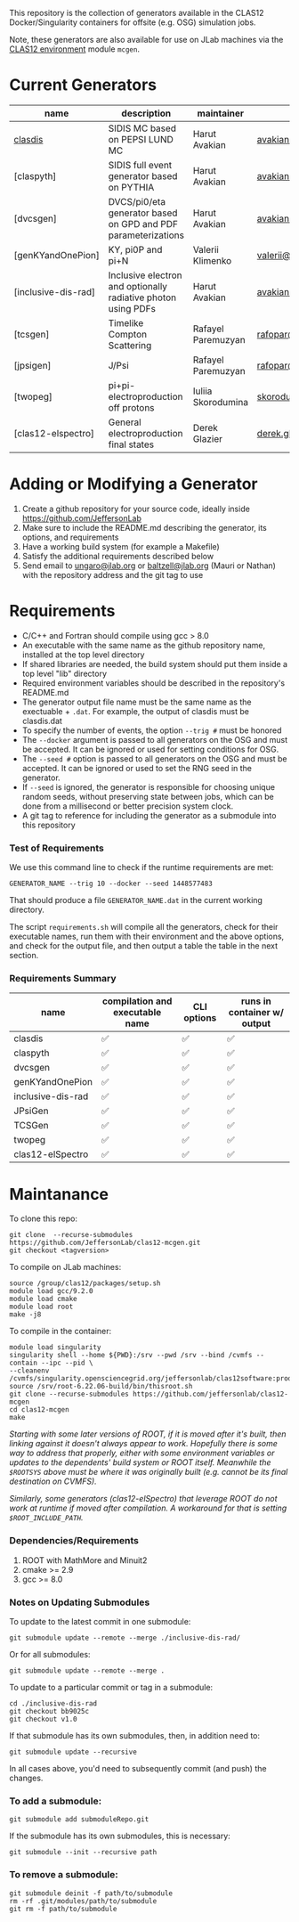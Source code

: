 This repository is the collection of generators available in the CLAS12 Docker/Singularity containers for offsite (e.g. OSG) simulation jobs.

Note, these generators are also available for use on JLab machines via the [CLAS12 environment](https://clasweb.jlab.org/wiki/index.php/CLAS12_Software_Environment_@_JLab) module `mcgen`.

# Current Generators 

[clasdis]: http://google.com

name                 | description                                                    | maintainer         | email             
-------------------- | -------------------------------------------------------------- | ------------------ | ----------------- 
[clasdis]            | SIDIS MC based on PEPSI LUND MC                                | Harut Avakian      | avakian@jlab.org 
[claspyth]           | SIDIS full event generator based on PYTHIA                     | Harut Avakian      | avakian@jlab.org 
[dvcsgen]            | DVCS/pi0/eta generator based on GPD and PDF parameterizations  | Harut Avakian      | avakian@jlab.org 
[genKYandOnePion]    | KY, pi0P and pi+N                                              | Valerii Klimenko   | valerii@jlab.org  
[inclusive-dis-rad]  | Inclusive electron and optionally radiative photon using PDFs  | Harut Avakian      | avakian@jlab.org 
[tcsgen]             | Timelike Compton Scattering                                    | Rafayel Paremuzyan | rafopar@jlab.org 
[jpsigen]            | J/Psi                                                          | Rafayel Paremuzyan | rafopar@jlab.org 
[twopeg]             | pi+pi- electroproduction off protons                           | Iuliia Skorodumina | skorodum@jlab.org
[clas12-elspectro]   | General electroproduction final states                         | Derek Glazier      | derek.glazier@glasgow.ac.uk

# Adding or Modifying a Generator

1. Create a github repository for your source code, ideally inside https://github.com/JeffersonLab
2. Make sure to include the README.md describing the generator, its options, and requirements
3. Have a working build system (for example a Makefile)
4. Satisfy the additional requirements described below
5. Send email to ungaro@jlab.org or baltzell@jlab.org (Mauri or Nathan) with the repository address and the git tag to use

# Requirements

- C/C++ and Fortran should compile using gcc > 8.0
- An executable with the same name as the github repository name, installed at the top level directory
- If shared libraries are needed, the build system should put them inside a top level "lib" directory
- Required environment variables should be described in the repository's README.md
- The generator output file name must be the same name as the exectuable + `.dat`. For example, the output of clasdis must be clasdis.dat
- To specify the number of events, the option `--trig #` must be honored
- The `--docker` argument is passed to all generators on the OSG and must be accepted. It can be ignored or used for setting conditions for OSG.
- The `--seed #` option is passed to all generators on the OSG and must be accepted. It can be ignored or used to set the RNG seed in the generator.
- If `--seed` is ignored, the generator is responsible for choosing unique random seeds, without preserving state between jobs, which can be done from a millisecond or better precision system clock.
- A git tag to reference for including the generator as a submodule into this repository

### Test of Requirements

We use this command line to check if the runtime requirements are met:

```
GENERATOR_NAME --trig 10 --docker --seed 1448577483
```

That should produce a file `GENERATOR_NAME.dat` in the current working directory.

The script `requirements.sh` will compile all the generators, check for their executable names, run them with their environment and the above options, and check for the output file, and then output a table the table in the next section.

### Requirements Summary

name | compilation and executable name | CLI options | runs in container w/ output
---- | ------------------------------- | --------------------- | -----------------
clasdis | :white_check_mark: | :white_check_mark: | :white_check_mark: |
claspyth | :white_check_mark: | :white_check_mark: | :white_check_mark: |
dvcsgen | :white_check_mark: | :white_check_mark: | :white_check_mark: |
genKYandOnePion | :white_check_mark: | :white_check_mark: | :white_check_mark: |
inclusive-dis-rad | :white_check_mark: | :white_check_mark: | :white_check_mark: |
JPsiGen | :white_check_mark: | :white_check_mark: | :white_check_mark: |
TCSGen | :white_check_mark: | :white_check_mark: | :white_check_mark: |
twopeg | :white_check_mark: | :white_check_mark: | :white_check_mark: |
clas12-elSpectro | :white_check_mark: | :white_check_mark: | :white_check_mark: |

# Maintanance

To clone this repo:
```
git clone  --recurse-submodules https://github.com/JeffersonLab/clas12-mcgen.git
git checkout <tagversion>
```
To compile on JLab machines:
```
source /group/clas12/packages/setup.sh
module load gcc/9.2.0
module load cmake
module load root
make -j8
```
To compile in the container:
```
module load singularity
singularity shell --home ${PWD}:/srv --pwd /srv --bind /cvmfs --contain --ipc --pid \ 
--cleanenv /cvmfs/singularity.opensciencegrid.org/jeffersonlab/clas12software:production
source /srv/root-6.22.06-build/bin/thisroot.sh
git clone --recurse-submodules https://github.com/jeffersonlab/clas12-mcgen
cd clas12-mcgen
make
```
*Starting with some later versions of ROOT, if it is moved after it's built, then linking against it doesn't always appear to work.  Hopefully there is some way to address that properly, either with some environment variables or updates to the dependents' build system or ROOT itself.  Meanwhile the `$ROOTSYS` above must be where it was originally built (e.g. cannot be its final destination on CVMFS).*

*Similarly, some generators (clas12-elSpectro) that leverage ROOT do not work at runtime if moved after compilation.  A workaround for that is setting `$ROOT_INCLUDE_PATH`.*

### Dependencies/Requirements

1. ROOT with MathMore and Minuit2
2. cmake >= 2.9
3. gcc >= 8.0

### Notes on Updating Submodules

To update to the latest commit in one submodule:
```
git submodule update --remote --merge ./inclusive-dis-rad/
```
Or for all submodules:
```
git submodule update --remote --merge .
```
To update to a particular commit or tag in a submodule:
```
cd ./inclusive-dis-rad
git checkout bb9025c
git checkout v1.0
```
If that submodule has its own submodules, then, in addition need to:
```
git submodule update --recursive
```
In all cases above, you'd need to subsequently commit (and push) the changes.

### To add a submodule:
```
git submodule add submoduleRepo.git
```
If the submodule has its own submodules, this is necessary:
```
git submodule --init --recursive path
```
### To remove a submodule:
```
git submodule deinit -f path/to/submodule
rm -rf .git/modules/path/to/submodule
git rm -f path/to/submodule
```

